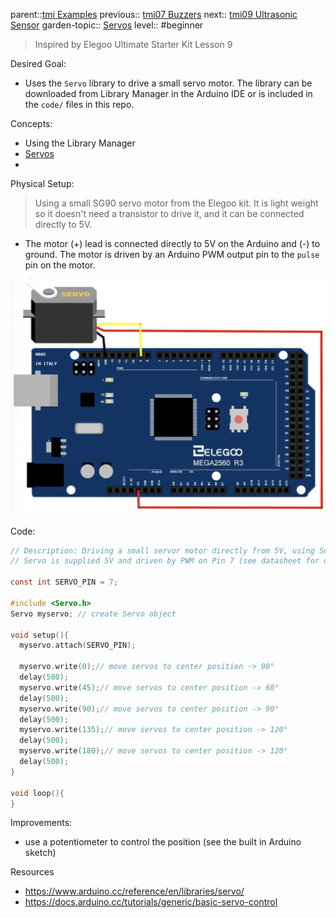 parent::[tmi Examples](tmi%20Examples.md)
previous:: [tmi07 Buzzers](tmi07%20Buzzers.md)
next:: [tmi09 Ultrasonic Sensor](tmi09%20Ultrasonic%20Sensor.md)
garden-topic:: [Servos](../../Servos.md)
level:: #beginner

>  Inspired by Elegoo Ultimate Starter Kit Lesson 9

Desired Goal:
- Uses the `Servo` library to drive a small servo motor. The library can be downloaded from Library Manager in the Arduino IDE or is included in the `code/` files in this repo. 

Concepts:
- Using the Library Manager
- [Servos](../../Servos.md)
- 

Physical Setup:

> Using a small SG90 servo motor from the Elegoo kit. It is light weight so it doesn't need a transistor to drive it, and it can be connected directly to 5V. 

- The motor (+) lead is connected directly to 5V on the Arduino and (-) to ground. The motor is driven by an Arduino PWM output pin to the `pulse` pin on the motor.

![Pasted image 20221007173416](attachments/Pasted%20image%2020221007173416.png)

Code:


``` c
// Description: Driving a small servor motor directly from 5V, using Servo library
// Servo is supplied 5V and driven by PWM on Pin 7 (see datasheet for details)

const int SERVO_PIN = 7;

#include <Servo.h>
Servo myservo; // create Servo object 

void setup(){
  myservo.attach(SERVO_PIN);

  myservo.write(0);// move servos to center position -> 90°
  delay(500);
  myservo.write(45);// move servos to center position -> 60°
  delay(500);
  myservo.write(90);// move servos to center position -> 90°
  delay(500);
  myservo.write(135);// move servos to center position -> 120°
  delay(500);
  myservo.write(180);// move servos to center position -> 120°
  delay(500);
}
 
void loop(){
}
```

Improvements:
- use a potentiometer to control the position (see the built in Arduino sketch)

Resources
- https://www.arduino.cc/reference/en/libraries/servo/
- https://docs.arduino.cc/tutorials/generic/basic-servo-control
